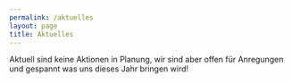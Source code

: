 ```yaml
---
permalink: /aktuelles
layout: page
title: Aktuelles
---
```


Aktuell sind keine Aktionen in Planung, wir sind aber offen für Anregungen und gespannt was uns dieses Jahr bringen wird!


